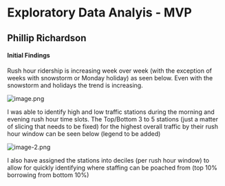 # Exploratory Data Analyis - MVP 
## Phillip Richardson

#### Initial Findings
Rush hour ridership is increasing week over week (with the exception of weeks with snowstorm or Monday holiday) as seen below. Even with the snowstorm and holidays the trend is increasing.

![image.png](attachment:image.png)


I was able to identify  high and low traffic stations during the morning and evening rush hour time slots. The Top/Bottom 3 to 5 stations (just a matter of slicing that needs to be fixed) for the highest overall traffic by their rush hour window can be seen below (legend to be added)

![image-2.png](attachment:image-2.png)

I also have assigned the stations into deciles (per rush hour window) to allow for quickly identifying where staffing can be poached from (top 10% borrowing from bottom 10%)


```python

```
